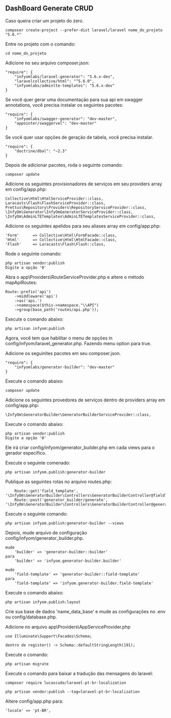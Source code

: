 ## DashBoard Generate CRUD

Caso queira criar um projeto do zero.
	
```
composer create-project --prefer-dist laravel/laravel nome_do_projeto "5.6.*"
```

Entre no projeto com o comando:
```
cd nome_do_projeto
```

Adicione no seu arquivo composer.json:
```
"require": {
    "infyomlabs/laravel-generator": "5.6.x-dev",
    "laravelcollective/html": "^5.6.0",
    "infyomlabs/adminlte-templates": "5.6.x-dev"
}
```

Se você quer gerar uma documentação para sua api em swagger annotations, você precisa instalar os seguintes pacotes:
```
"require": {
    "infyomlabs/swagger-generator": "dev-master",
    "appointer/swaggervel": "dev-master"
}
```

Se você quer usar opções de geração de tabela, você precisa instalar.
```
"require": {
    "doctrine/dbal": "~2.3"
}
```

Depois de adicionar pacotes, roda o seguinte comando:
```
composer update
```

Adicione os seguintes provisionadores de serviços em seu providers array em config/app.php:
```
Collective\Html\HtmlServiceProvider::class,
Laracasts\Flash\FlashServiceProvider::class,
Prettus\Repository\Providers\RepositoryServiceProvider::class,
\InfyOm\Generator\InfyOmGeneratorServiceProvider::class,
\InfyOm\AdminLTETemplates\AdminLTETemplatesServiceProvider::class, 
```

Adicione os seguintes apelidos para seu aliases array em config/app.php:
```
'Form'      => Collective\Html\FormFacade::class,
'Html'      => Collective\Html\HtmlFacade::class,
'Flash'     => Laracasts\Flash\Flash::class,
```

Rode o seguinte comando:
```
php artisan vendor:publish
Digite a opção '0'
```

Abra o app\Providers\RouteServiceProvider.php e altere o método mapApiRoutes:
```
Route::prefix('api')
    ->middleware('api')
    ->as('api.')
    ->namespace($this->namespace."\\API")
    ->group(base_path('routes/api.php'));
```

Execute o comando abaixo:
```
php artisan infyom:publish
```

Agora, você tem que habilitar o menu de opções in config/infyom/laravel_generator.php. Fazendo menu option para true.

Adicione os seguinites pacotes em seu composer.json.
```
"require": {
    "infyomlabs/generator-builder": "dev-master"
} 
```

Execute o comando abaixo:
```
composer update
```

Adicione os seguintes provedores de serviços dentro de providers array em config/app.php:
```
\InfyOm\GeneratorBuilder\GeneratorBuilderServiceProvider::class, 
```

Execute o comando abaixo:
```
php artisan vendor:publish 
Digite a opção '0'
```

Ele irá criar config/infyom/generator_builder.php em cada views para o gerador especifico.

Execute o seguinte comenado:
```
php artisan infyom.publish:generator-builder 
```

Publique as seguintes rotas no arquivo routes.php:
```	Route::get('generator_builder', '\InfyOm\GeneratorBuilder\Controllers\GeneratorBuilderController@builder');
	Route::get('field_template', '\InfyOm\GeneratorBuilder\Controllers\GeneratorBuilderController@fieldTemplate');
	Route::post('generator_builder/generate', '\InfyOm\GeneratorBuilder\Controllers\GeneratorBuilderController@generate'); 
```

Execute o seguinte comando:
```
php artisan infyom.publish:generator-builder --views 
```

Depois, mude arquivo de configuração config/infyom/generator_builder.php.
```
mude 
	'builder' => 'generator-builder::builder' 
para 
	'builder' => 'infyom.generator-builder.builder'

mude 
	'field-template' => 'generator-builder::field-template' 
para 
	'field-template' => 'infyom.generator-builder.field-template'
```

Execute o comando abaixo:
```
php artisan infyom.publish:layout 
```

Crie sua base de dados 'name_data_base' e mude as configurações no .env ou config/database.php.

Adicione no arquivo app\Providers\AppServiceProvider.php
```
use Illuminate\Support\Facades\Schema;

dentro de register() -> Schema::defaultStringLength(191);
```

Execute o comando:
```
php artisan migrate
```
Execute o comando para baixar a tradução das mensagens do laravel:
```
composer require lucascudo/laravel-pt-br-localization

php artisan vendor:publish --tag=laravel-pt-br-localization
```

Altere config/app.php para:
```
'locale' => 'pt-BR',
```